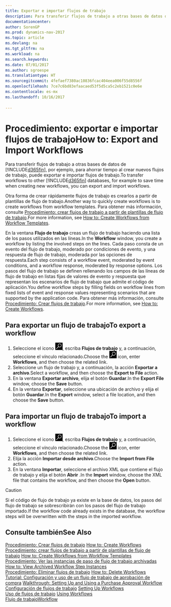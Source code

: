 ```yaml
---
title: Exportar e importar flujos de trabajo
description: Para transferir flujos de trabajo a otras bases de datos de [!INCLUDE[d365fin](includes/d365fin_md.md)], por ejemplo, para ahorrar tiempo al crear nuevos flujos de trabajo, puede exportar e importar flujos de trabajo.
documentationcenter: 
author: SorenGP
ms.prod: dynamics-nav-2017
ms.topic: article
ms.devlang: na
ms.tgt_pltfrm: na
ms.workload: na
ms.search.keywords: 
ms.date: 07/01/2017
ms.author: sgroespe
ms.translationtype: HT
ms.sourcegitcommit: 4fefaef7380ac10836fcac404eea006f55d8556f
ms.openlocfilehash: 7ce7c6bd83efaacaed53f5d5ca5c2eb1521c0e6e
ms.contentlocale: es-mx
ms.lasthandoff: 10/16/2017

---
```

# <a name="how-to-export-and-import-workflows"></a><span data-ttu-id="2491d-103">Procedimiento: exportar e importar flujos de trabajo</span><span class="sxs-lookup"><span data-stu-id="2491d-103">How to: Export and Import Workflows</span></span>
<span data-ttu-id="2491d-104">Para transferir flujos de trabajo a otras bases de datos de [!INCLUDE[d365fin](includes/d365fin_md.md)], por ejemplo, para ahorrar tiempo al crear nuevos flujos de trabajo, puede exportar e importar flujos de trabajo.</span><span class="sxs-lookup"><span data-stu-id="2491d-104">To transfer workflows to other [!INCLUDE[d365fin](includes/d365fin_md.md)] databases, for example to save time when creating new workflows, you can export and import workflows.</span></span>  

 <span data-ttu-id="2491d-105">Otra forma de crear rápidamente flujos de trabajo es crearlos a partir de plantillas de flujo de trabajo.</span><span class="sxs-lookup"><span data-stu-id="2491d-105">Another way to quickly create workflows is to create workflows from workflow templates.</span></span> <span data-ttu-id="2491d-106">Para obtener más información, consulte [Procedimiento: crear flujos de trabajo a partir de plantillas de flujo de trabajo](across-how-to-create-workflows-from-workflow-templates.md).</span><span class="sxs-lookup"><span data-stu-id="2491d-106">For more information, see [How to: Create Workflows from Workflow Templates](across-how-to-create-workflows-from-workflow-templates.md).</span></span>  

 <span data-ttu-id="2491d-107">En la ventana **Flujo de trabajo** creas un flujo de trabajo haciendo una lista de los pasos utilizados en las líneas.</span><span class="sxs-lookup"><span data-stu-id="2491d-107">In the **Workflow** window, you create a workflow by listing the involved steps on the lines.</span></span> <span data-ttu-id="2491d-108">Cada paso consta de un evento del flujo de trabajo, moderado por condiciones de evento, y una respuesta de flujo de trabajo, moderada por las opciones de respuesta.</span><span class="sxs-lookup"><span data-stu-id="2491d-108">Each step consists of a workflow event, moderated by event conditions, and a workflow response, moderated by response options.</span></span> <span data-ttu-id="2491d-109">Los pasos del flujo de trabajo se definen rellenando los campos de las líneas de flujo de trabajo en listas fijas de valores de evento y respuesta que representan los escenarios de flujo de trabajo que admite el código de aplicación.</span><span class="sxs-lookup"><span data-stu-id="2491d-109">You define workflow steps by filling fields on workflow lines from fixed lists of event and response values representing scenarios that are supported by the application code.</span></span> <span data-ttu-id="2491d-110">Para obtener más información, consulte [Procedimiento: Crear flujos de trabajo](across-how-to-create-workflows.md).</span><span class="sxs-lookup"><span data-stu-id="2491d-110">For more information, see [How to: Create Workflows](across-how-to-create-workflows.md).</span></span>  

## <a name="to-export-a-workflow"></a><span data-ttu-id="2491d-111">Para exportar un flujo de trabajo</span><span class="sxs-lookup"><span data-stu-id="2491d-111">To export a workflow</span></span>  
1.  <span data-ttu-id="2491d-112">Seleccione el icono ![Buscar página o informe](media/ui-search/search_small.png "icono Buscar página o informe"), escriba **Flujos de trabajo** y, a continuación, seleccione el vínculo relacionado.</span><span class="sxs-lookup"><span data-stu-id="2491d-112">Choose the ![Search for Page or Report](media/ui-search/search_small.png "Search for Page or Report icon") icon, enter **Workflows**, and then choose the related link.</span></span>  
2.  <span data-ttu-id="2491d-113">Seleccione un flujo de trabajo y, a continuación, la acción **Exportar a archivo**.</span><span class="sxs-lookup"><span data-stu-id="2491d-113">Select a workflow, and then choose the **Export to File** action.</span></span>  
3.  <span data-ttu-id="2491d-114">En la ventana **Exportar archivo**, elija el botón **Guardar**.</span><span class="sxs-lookup"><span data-stu-id="2491d-114">In the **Export File** window, choose the **Save** button.</span></span>  
4.  <span data-ttu-id="2491d-115">En la ventana **Exportar**, seleccione una ubicación de archivo y elija el botón **Guardar**.</span><span class="sxs-lookup"><span data-stu-id="2491d-115">In the **Export** window, select a file location, and then choose the **Save** button.</span></span>  

## <a name="to-import-a-workflow"></a><span data-ttu-id="2491d-116">Para importar un flujo de trabajo</span><span class="sxs-lookup"><span data-stu-id="2491d-116">To import a workflow</span></span>  
1.  <span data-ttu-id="2491d-117">Seleccione el icono ![Buscar página o informe](media/ui-search/search_small.png "icono Buscar página o informe"), escriba **Flujos de trabajo** y, a continuación, seleccione el vínculo relacionado.</span><span class="sxs-lookup"><span data-stu-id="2491d-117">Choose the ![Search for Page or Report](media/ui-search/search_small.png "Search for Page or Report icon") icon, enter **Workflows**, and then choose the related link.</span></span>  
2.  <span data-ttu-id="2491d-118">Elija la acción **Importar desde archivo**.</span><span class="sxs-lookup"><span data-stu-id="2491d-118">Choose the **Import from File** action.</span></span>  
3.  <span data-ttu-id="2491d-119">En la ventana **Importar**, seleccione el archivo XML que contiene el flujo de trabajo y elija el botón **Abrir** .</span><span class="sxs-lookup"><span data-stu-id="2491d-119">In the **Import** window, choose the XML file that contains the workflow, and then choose the **Open** button.</span></span>  

> [!CAUTION]  
>  <span data-ttu-id="2491d-120">Si el código de flujo de trabajo ya existe en la base de datos, los pasos del flujo de trabajo se sobrescribirán con los pasos del flujo de trabajo importado.</span><span class="sxs-lookup"><span data-stu-id="2491d-120">If the workflow code already exists in the database, the workflow steps will be overwritten with the steps in the imported workflow.</span></span>  

## <a name="see-also"></a><span data-ttu-id="2491d-121">Consulte también</span><span class="sxs-lookup"><span data-stu-id="2491d-121">See Also</span></span>  
 <span data-ttu-id="2491d-122">[Procedimiento: Crear flujos de trabajo](across-how-to-create-workflows.md) </span><span class="sxs-lookup"><span data-stu-id="2491d-122">[How to: Create Workflows](across-how-to-create-workflows.md) </span></span>  
 <span data-ttu-id="2491d-123">[Procedimiento: crear flujos de trabajo a partir de plantillas de flujo de trabajo](across-how-to-create-workflows-from-workflow-templates.md) </span><span class="sxs-lookup"><span data-stu-id="2491d-123">[How to: Create Workflows from Workflow Templates](across-how-to-create-workflows-from-workflow-templates.md) </span></span>  
 <span data-ttu-id="2491d-124">[Procedimiento: Ver las instancias de paso de flujo de trabajo archivadas](across-how-to-view-archived-workflow-step-instances.md) </span><span class="sxs-lookup"><span data-stu-id="2491d-124">[How to: View Archived Workflow Step Instances](across-how-to-view-archived-workflow-step-instances.md) </span></span>  
 <span data-ttu-id="2491d-125">[Procedimiento: Eliminar flujos de trabajo](across-how-to-delete-workflows.md) </span><span class="sxs-lookup"><span data-stu-id="2491d-125">[How to: Delete Workflows](across-how-to-delete-workflows.md) </span></span>  
 <span data-ttu-id="2491d-126">[Tutorial: Configuración y uso de un flujo de trabajo de aprobación de compra](walkthrough-setting-up-and-using-a-purchase-approval-workflow.md) </span><span class="sxs-lookup"><span data-stu-id="2491d-126">[Walkthrough: Setting Up and Using a Purchase Approval Workflow](walkthrough-setting-up-and-using-a-purchase-approval-workflow.md) </span></span>  
 <span data-ttu-id="2491d-127">[Configuración de flujos de trabajo](across-set-up-workflows.md) </span><span class="sxs-lookup"><span data-stu-id="2491d-127">[Setting Up Workflows](across-set-up-workflows.md) </span></span>  
 <span data-ttu-id="2491d-128">[Uso de flujos de trabajo](across-use-workflows.md) </span><span class="sxs-lookup"><span data-stu-id="2491d-128">[Using Workflows](across-use-workflows.md) </span></span>  
 [<span data-ttu-id="2491d-129">Flujo de trabajo</span><span class="sxs-lookup"><span data-stu-id="2491d-129">Workflow</span></span>](across-workflow.md)   

